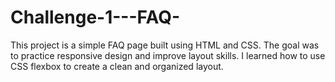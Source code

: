 # Challenge-1---FAQ-
This project is a simple FAQ page built using HTML and CSS. The goal was to practice responsive design and improve layout skills. I learned how to use CSS flexbox to create a clean and organized layout.
